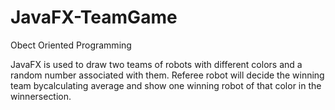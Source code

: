 # JavaFX-TeamGame

Obect Oriented Programming

JavaFX is used to draw two teams of robots with different colors and a random number associated with them. Referee robot will decide the winning team bycalculating average and show one winning robot of that color in the winnersection.
